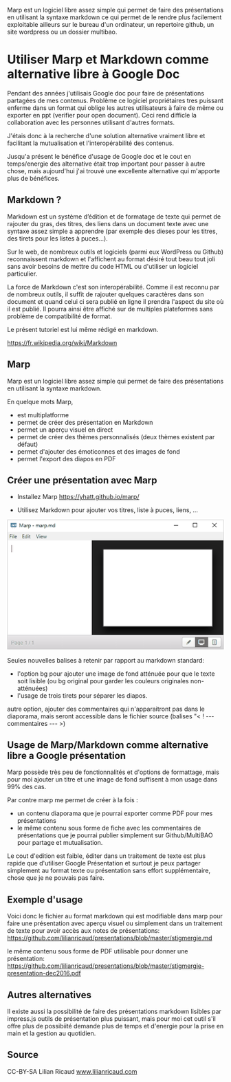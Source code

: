 <!--

---
title: Utiliser Marp et Markdown comme alternative libre à Google Doc
description: Marp est un logiciel libre assez simple qui permet de faire des présentations en utilisant la syntaxe markdown ce qui permet de le rendre plus facilement exploitable ailleurs sur le bureau d'un ordinateur, un repertoire github, un site wordpress ou un dossier multibao.
image_url:
licence: CC-BY-SA 
---

-->


Marp est un logiciel libre assez simple qui permet de faire des présentations en utilisant la syntaxe markdown ce qui permet de le rendre plus facilement exploitable ailleurs sur le bureau d'un ordinateur, un repertoire github, un site wordpress ou un dossier multibao.

# Utiliser Marp et Markdown comme alternative libre à Google Doc

Pendant des années j'utilisais Google doc pour faire de présentations partagées de mes contenus. Problème ce logiciel propriétaires tres puissant enferme dans un format qui oblige les autres utilisateurs à faire de même ou exporter en ppt (verifier pour open document). Ceci rend difficle la collaboration avec les personnes utilisant d'autres formats.

J'étais donc à la recherche d'une solution alternative vraiment libre et facilitant la mutualisation et l'interopérabilité des contenus.

Jusqu'a présent le bénéfice d'usage de Google doc et le cout en temps/energie des alternative était trop important pour passer à autre chose, mais aujourd'hui j'ai trouvé une excellente alternative qui m'apporte plus de bénéfices.

## Markdown ?

Markdown est un système d’édition et de formatage de texte qui permet de rajouter du gras, des titres, des liens dans un document texte avec une syntaxe assez simple a apprendre (par exemple des dieses pour les titres, des tirets pour les listes à puces...).

Sur le web, de nombreux outils et logiciels (parmi eux WordPress ou Github) reconnaissent markdown et l'affichent au format désiré tout beau tout joli sans avoir besoins de mettre du code HTML ou d'utiliser un logiciel particulier.

La force de Markdown c'est son interopérabilité. Comme il est reconnu par de nombreux outils, il suffit de rajouter quelques caractères dans son document et quand celui ci sera publié en ligne il prendra l'aspect du site où il est publié. Il pourra ainsi être affiché sur de multiples plateformes sans problème de compatibilité de format.

Le présent tutoriel est lui même rédigé en markdown.

https://fr.wikipedia.org/wiki/Markdown
 
## Marp

Marp est un logiciel libre assez simple qui permet de faire des présentations en utilisant la syntaxe markdown.

En quelque mots Marp,

- est multiplatforme
- permet de créer des présentation en Markdown
- permet un aperçu visuel en direct
- permet de créer des thèmes personnalisés (deux thèmes existent par défaut)
- permet d'ajouter des émoticonnes et des images de fond
- permet l'export des diapos en PDF

## Créer une présentation avec Marp

- Installez Marp
https://yhatt.github.io/marp/

- Utilisez Markdown pour ajouter vos titres, liste à puces, liens, ...

![](marp-demo-presentation.gif)

Seules nouvelles balises à retenir par rapport au markdown standard: 
- l'option bg pour ajouter une image de fond atténuée pour que le texte soit lisible (ou bg original pour garder les couleurs originales non-atténuées)
- l'usage de trois tirets pour séparer les diapos.

autre option, ajouter des commentaires qui n'apparaitront pas dans le diaporama, mais seront accessible dans le fichier source (balises "< ! --- commentaires --- >)

## Usage de Marp/Markdown comme alternative libre a Google présentation

Marp possède très peu de fonctionnalités et d'options de formattage, mais pour moi ajouter un titre et une image de fond suffisent à mon usage dans 99% des cas.

Par contre marp me permet de créer à la fois :
- un contenu diaporama que je pourrai exporter comme PDF pour mes présentations
- le même contenu sous forme de fiche avec les commentaires de présentations que je pourrai publier simplement sur Github/MultiBAO pour partage et mutualisation.

Le cout d'edition est faible, éditer dans un traitement de texte est plus rapide que d'utiliser Google Présentation et surtout je peux partager simplement au format texte ou présentation sans effort supplémentaire, chose que je ne pouvais pas faire.

## Exemple d'usage

Voici donc le fichier au format markdown qui est modifiable dans marp pour faire une présentation avec aperçu visuel ou simplement dans un traitement de texte pour avoir accès aux notes de présentations:
https://github.com/lilianricaud/presentations/blob/master/stigmergie.md

le même contenu sous forme de PDF utilisable pour donner une présentation:
https://github.com/lilianricaud/presentations/blob/master/stigmergie-presentation-dec2016.pdf

## Autres alternatives

Il existe aussi la possibilité de faire des présentations markdown lisibles par impress.js outils de présentation plus puissant, mais pour moi cet outil s'il offre plus de possibiité demande plus de temps et d'energie pour la prise en main et la gestion au quotidien.

## Source 

CC-BY-SA Lilian Ricaud
www.lilianricaud.com

